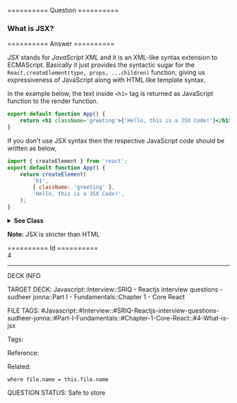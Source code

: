 ========== Question ==========  

### What is JSX?  

========== Answer ==========  

_JSX_ stands for _JavaScript XML_ and it is an XML-like syntax extension to ECMAScript. Basically it just provides the syntactic sugar for the `React.createElement(type, props, ...children)` function, giving us expressiveness of JavaScript along with HTML like template syntax.

In the example below, the text inside `<h1>` tag is returned as JavaScript function to the render function.

```jsx
export default function App() {
    return <h1 className='greeting'>{'Hello, this is a JSX Code!'}</h1>;
}
```

If you don't use JSX syntax then the respective JavaScript code should be written as below,

```javascript
import { createElement } from 'react';
export default function App() {
    return createElement(
        'h1',
        { className: 'greeting' },
        'Hello, this is a JSX Code!',
    );
}
```

 <details><summary><b>See Class</b></summary>

 <p>

```jsx
class App extends React.Component {
    render() {
        return <h1 className='greeting'>{'Hello, this is a JSX Code!'}</h1>;
    }
}
```

 </p>

 </details>

**Note:** JSX is stricter than HTML

========== Id ==========  
4

---

DECK INFO

TARGET DECK: Javascript::Interview::SRIQ - Reactjs interview questions - sudheer jonna::Part I - Fundamentals::Chapter 1 - Core React

FILE TAGS: #Javascript::#Interview::#SRIQ-Reactjs-interview-questions-sudheer-jonna::#Part-I-Fundamentals::#Chapter-1-Core-React::#4-What-is-jsx

Tags:

Reference:

Related:

```dataview
where file.name = this.file.name
```
QUESTION STATUS: Safe to store
